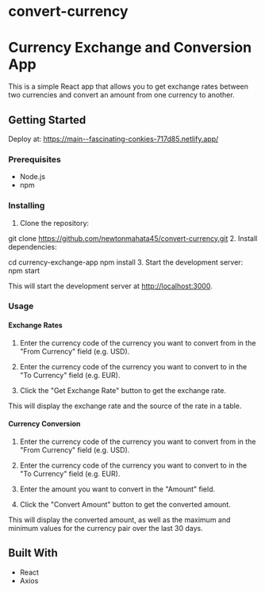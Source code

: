 # convert-currency
# Currency Exchange and Conversion App

This is a simple React app that allows you to get exchange rates between two currencies and convert an amount from one currency to another.

## Getting Started
Deploy at: https://main--fascinating-conkies-717d85.netlify.app/

### Prerequisites

- Node.js 
- npm

### Installing

1. Clone the repository:

  git clone https://github.com/newtonmahata45/convert-currency.git
2. Install dependencies:

cd currency-exchange-app
npm install
3. Start the development server:
npm start

This will start the development server at [http://localhost:3000](http://localhost:3000).

### Usage

#### Exchange Rates

1. Enter the currency code of the currency you want to convert from in the "From Currency" field (e.g. USD).

2. Enter the currency code of the currency you want to convert to in the "To Currency" field (e.g. EUR).

3. Click the "Get Exchange Rate" button to get the exchange rate.

This will display the exchange rate and the source of the rate in a table.

#### Currency Conversion

1. Enter the currency code of the currency you want to convert from in the "From Currency" field (e.g. USD).

2. Enter the currency code of the currency you want to convert to in the "To Currency" field (e.g. EUR).

3. Enter the amount you want to convert in the "Amount" field.

4. Click the "Convert Amount" button to get the converted amount.

This will display the converted amount, as well as the maximum and minimum values for the currency pair over the last 30 days.

## Built With

- React
- Axios
